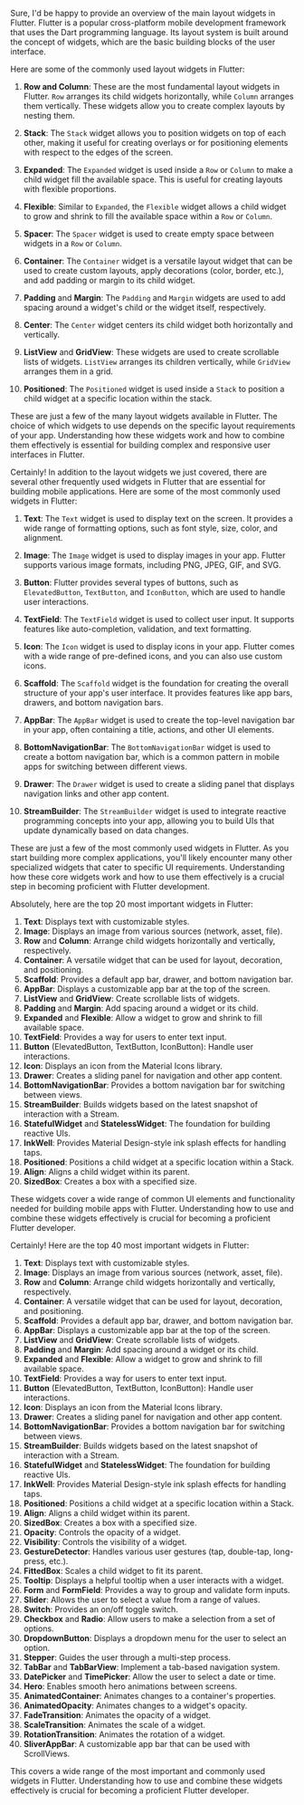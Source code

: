 Sure, I'd be happy to provide an overview of the main layout widgets in Flutter. Flutter is a popular cross-platform mobile development framework that uses the Dart programming language. Its layout system is built around the concept of widgets, which are the basic building blocks of the user interface.

Here are some of the commonly used layout widgets in Flutter:

1. **Row and Column**: These are the most fundamental layout widgets in Flutter. `Row` arranges its child widgets horizontally, while `Column` arranges them vertically. These widgets allow you to create complex layouts by nesting them.

2. **Stack**: The `Stack` widget allows you to position widgets on top of each other, making it useful for creating overlays or for positioning elements with respect to the edges of the screen.

3. **Expanded**: The `Expanded` widget is used inside a `Row` or `Column` to make a child widget fill the available space. This is useful for creating layouts with flexible proportions.

4. **Flexible**: Similar to `Expanded`, the `Flexible` widget allows a child widget to grow and shrink to fill the available space within a `Row` or `Column`.

5. **Spacer**: The `Spacer` widget is used to create empty space between widgets in a `Row` or `Column`.

6. **Container**: The `Container` widget is a versatile layout widget that can be used to create custom layouts, apply decorations (color, border, etc.), and add padding or margin to its child widget.

7. **Padding** and **Margin**: The `Padding` and `Margin` widgets are used to add spacing around a widget's child or the widget itself, respectively.

8. **Center**: The `Center` widget centers its child widget both horizontally and vertically.

9. **ListView** and **GridView**: These widgets are used to create scrollable lists of widgets. `ListView` arranges its children vertically, while `GridView` arranges them in a grid.

10. **Positioned**: The `Positioned` widget is used inside a `Stack` to position a child widget at a specific location within the stack.

These are just a few of the many layout widgets available in Flutter. The choice of which widgets to use depends on the specific layout requirements of your app. Understanding how these widgets work and how to combine them effectively is essential for building complex and responsive user interfaces in Flutter.



Certainly! In addition to the layout widgets we just covered, there are several other frequently used widgets in Flutter that are essential for building mobile applications. Here are some of the most commonly used widgets in Flutter:

1. **Text**: The `Text` widget is used to display text on the screen. It provides a wide range of formatting options, such as font style, size, color, and alignment.

2. **Image**: The `Image` widget is used to display images in your app. Flutter supports various image formats, including PNG, JPEG, GIF, and SVG.

3. **Button**: Flutter provides several types of buttons, such as `ElevatedButton`, `TextButton`, and `IconButton`, which are used to handle user interactions.

4. **TextField**: The `TextField` widget is used to collect user input. It supports features like auto-completion, validation, and text formatting.

5. **Icon**: The `Icon` widget is used to display icons in your app. Flutter comes with a wide range of pre-defined icons, and you can also use custom icons.

6. **Scaffold**: The `Scaffold` widget is the foundation for creating the overall structure of your app's user interface. It provides features like app bars, drawers, and bottom navigation bars.

7. **AppBar**: The `AppBar` widget is used to create the top-level navigation bar in your app, often containing a title, actions, and other UI elements.

8. **BottomNavigationBar**: The `BottomNavigationBar` widget is used to create a bottom navigation bar, which is a common pattern in mobile apps for switching between different views.

9. **Drawer**: The `Drawer` widget is used to create a sliding panel that displays navigation links and other app content.

10. **StreamBuilder**: The `StreamBuilder` widget is used to integrate reactive programming concepts into your app, allowing you to build UIs that update dynamically based on data changes.

These are just a few of the most commonly used widgets in Flutter. As you start building more complex applications, you'll likely encounter many other specialized widgets that cater to specific UI requirements. Understanding how these core widgets work and how to use them effectively is a crucial step in becoming proficient with Flutter development.





Absolutely, here are the top 20 most important widgets in Flutter:

1. **Text**: Displays text with customizable styles.
2. **Image**: Displays an image from various sources (network, asset, file).
3. **Row** and **Column**: Arrange child widgets horizontally and vertically, respectively.
4. **Container**: A versatile widget that can be used for layout, decoration, and positioning.
5. **Scaffold**: Provides a default app bar, drawer, and bottom navigation bar.
6. **AppBar**: Displays a customizable app bar at the top of the screen.
7. **ListView** and **GridView**: Create scrollable lists of widgets.
8. **Padding** and **Margin**: Add spacing around a widget or its child.
9. **Expanded** and **Flexible**: Allow a widget to grow and shrink to fill available space.
10. **TextField**: Provides a way for users to enter text input.
11. **Button** (ElevatedButton, TextButton, IconButton): Handle user interactions.
12. **Icon**: Displays an icon from the Material Icons library.
13. **Drawer**: Creates a sliding panel for navigation and other app content.
14. **BottomNavigationBar**: Provides a bottom navigation bar for switching between views.
15. **StreamBuilder**: Builds widgets based on the latest snapshot of interaction with a Stream.
16. **StatefulWidget** and **StatelessWidget**: The foundation for building reactive UIs.
17. **InkWell**: Provides Material Design-style ink splash effects for handling taps.
18. **Positioned**: Positions a child widget at a specific location within a Stack.
19. **Align**: Aligns a child widget within its parent.
20. **SizedBox**: Creates a box with a specified size.

These widgets cover a wide range of common UI elements and functionality needed for building mobile apps with Flutter. Understanding how to use and combine these widgets effectively is crucial for becoming a proficient Flutter developer.






Certainly! Here are the top 40 most important widgets in Flutter:

1. **Text**: Displays text with customizable styles.
2. **Image**: Displays an image from various sources (network, asset, file).
3. **Row** and **Column**: Arrange child widgets horizontally and vertically, respectively.
4. **Container**: A versatile widget that can be used for layout, decoration, and positioning.
5. **Scaffold**: Provides a default app bar, drawer, and bottom navigation bar.
6. **AppBar**: Displays a customizable app bar at the top of the screen.
7. **ListView** and **GridView**: Create scrollable lists of widgets.
8. **Padding** and **Margin**: Add spacing around a widget or its child.
9. **Expanded** and **Flexible**: Allow a widget to grow and shrink to fill available space.
10. **TextField**: Provides a way for users to enter text input.
11. **Button** (ElevatedButton, TextButton, IconButton): Handle user interactions.
12. **Icon**: Displays an icon from the Material Icons library.
13. **Drawer**: Creates a sliding panel for navigation and other app content.
14. **BottomNavigationBar**: Provides a bottom navigation bar for switching between views.
15. **StreamBuilder**: Builds widgets based on the latest snapshot of interaction with a Stream.
16. **StatefulWidget** and **StatelessWidget**: The foundation for building reactive UIs.
17. **InkWell**: Provides Material Design-style ink splash effects for handling taps.
18. **Positioned**: Positions a child widget at a specific location within a Stack.
19. **Align**: Aligns a child widget within its parent.
20. **SizedBox**: Creates a box with a specified size.
21. **Opacity**: Controls the opacity of a widget.
22. **Visibility**: Controls the visibility of a widget.
23. **GestureDetector**: Handles various user gestures (tap, double-tap, long-press, etc.).
24. **FittedBox**: Scales a child widget to fit its parent.
25. **Tooltip**: Displays a helpful tooltip when a user interacts with a widget.
26. **Form** and **FormField**: Provides a way to group and validate form inputs.
27. **Slider**: Allows the user to select a value from a range of values.
28. **Switch**: Provides an on/off toggle switch.
29. **Checkbox** and **Radio**: Allow users to make a selection from a set of options.
30. **DropdownButton**: Displays a dropdown menu for the user to select an option.
31. **Stepper**: Guides the user through a multi-step process.
32. **TabBar** and **TabBarView**: Implement a tab-based navigation system.
33. **DatePicker** and **TimePicker**: Allow the user to select a date or time.
34. **Hero**: Enables smooth hero animations between screens.
35. **AnimatedContainer**: Animates changes to a container's properties.
36. **AnimatedOpacity**: Animates changes to a widget's opacity.
37. **FadeTransition**: Animates the opacity of a widget.
38. **ScaleTransition**: Animates the scale of a widget.
39. **RotationTransition**: Animates the rotation of a widget.
40. **SliverAppBar**: A customizable app bar that can be used with ScrollViews.

This covers a wide range of the most important and commonly used widgets in Flutter. Understanding how to use and combine these widgets effectively is crucial for becoming a proficient Flutter developer.


